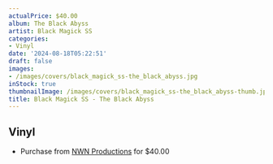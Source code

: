```yaml
---
actualPrice: $40.00
album: The Black Abyss
artist: Black Magick SS
categories:
- Vinyl
date: '2024-08-18T05:22:51'
draft: false
images:
- /images/covers/black_magick_ss-the_black_abyss.jpg
inStock: true
thumbnailImage: /images/covers/black_magick_ss-the_black_abyss-thumb.jpg
title: Black Magick SS - The Black Abyss
---
```


## Vinyl
* Purchase from [NWN Productions](http://shop.nwnprod.com/index.php?route=product/product&path=75&product_id=54488&sort=pd.name&order=ASC) for $40.00
